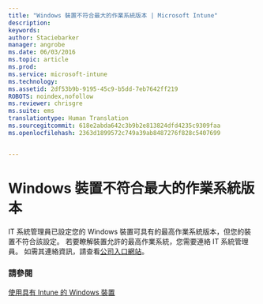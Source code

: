 ```yaml
---
title: "Windows 裝置不符合最大的作業系統版本 | Microsoft Intune"
description: 
keywords: 
author: Staciebarker
manager: angrobe
ms.date: 06/03/2016
ms.topic: article
ms.prod: 
ms.service: microsoft-intune
ms.technology: 
ms.assetid: 2df53b9b-9195-45c9-b5dd-7eb7642ff219
ROBOTS: noindex,nofollow
ms.reviewer: chrisgre
ms.suite: ems
translationtype: Human Translation
ms.sourcegitcommit: 618e2abda642c3b9b2e813824dfd4235c9309faa
ms.openlocfilehash: 2363d1899572c749a39ab8487276f828c5407699


---
```



# Windows 裝置不符合最大的作業系統版本

IT 系統管理員已設定您的 Windows 裝置可具有的最高作業系統版本，但您的裝置不符合該設定。 若要瞭解裝置允許的最高作業系統，您需要連絡 IT 系統管理員。 如需其連絡資訊，請查看[公司入口網站](http://portal.manage.microsoft.com)。

### 請參閱
[使用具有 Intune 的 Windows 裝置](using-your-windows-device-with-intune.md)



<!--HONumber=Jul16_HO4-->


